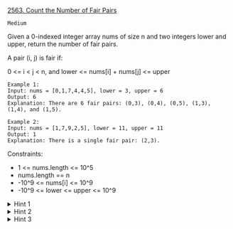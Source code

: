 [2563. Count the Number of Fair Pairs](https://leetcode.com/problems/count-the-number-of-fair-pairs/description/)

`Medium`

Given a 0-indexed integer array nums of size n and two integers lower and upper, return the number of fair pairs.

A pair (i, j) is fair if:

0 <= i < j < n, and
lower <= nums[i] + nums[j] <= upper
 
```
Example 1:
Input: nums = [0,1,7,4,4,5], lower = 3, upper = 6
Output: 6
Explanation: There are 6 fair pairs: (0,3), (0,4), (0,5), (1,3), (1,4), and (1,5).

Example 2:
Input: nums = [1,7,9,2,5], lower = 11, upper = 11
Output: 1
Explanation: There is a single fair pair: (2,3).
```

Constraints:

- 1 <= nums.length <= 10^5
- nums.length == n
- -10^9 <= nums[i] <= 10^9
- -10^9 <= lower <= upper <= 10^9

<details>
<summary>Hint 1</summary>

Sort the array in ascending order.

</details>

<details>
<summary>Hint 2</summary>

For each number in the array, keep track of the smallest and largest numbers in the array that can form a fair pair with this number.

</details>

<details>
<summary>Hint 3</summary>

As you move to larger number, both boundaries move down.

</details>